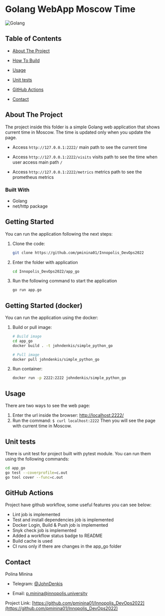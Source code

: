 # Golang WebApp Moscow Time
![Golang](https://github.com/pminina01/Innopolis_DevOps2022/actions/workflows/go.yml/badge.svg)

## Table of Contents

* [About The Project](#about-the-project)

* [How To Build](#getting-started)

* [Usage](#usage)

* [Unit tests](#unit-tests)

* [GitHub Actions](#github-actions)

* [Contact](#contact)

## About The Project

The project inside this folder is a simple Golang web application that shows current time in Moscow. The time is updated only when you update the page.

* Access `http://127.0.0.1:2222/` main path to see the current time

* Access `http://127.0.0.1:2222/visits` visits path to see the time when user access main path `/`

* Access `http://127.0.0.1:2222/metrics` metrics path to see the prometheus metrics

### Built With

* Golang
* net/http package

## Getting Started

You can run the application following the next steps:

1. Clone the code:

    ```bash
    git clone https://github.com/pminina01/Innopolis_DevOps2022
    ```

2. Enter the folder with application

    ```bash
    cd Innopolis_DevOps2022/app_go
    ```

3. Run the following command to start the application

   ```bash
   go run app.go
   ```
   
## Getting Started (docker)

You can run the application using the docker:

1. Build or pull image:

   ```bash
   # Build image
   cd app_go
   docker build . -t johndenkis/simple_python_go
   ```

   ```bash
   # Pull image
   docker pull johndenkis/simple_python_go
   ```

2. Run container:

   ```bash
   docker run -p 2222:2222 johndenkis/simple_python_go
   ```

## Usage

There are two ways to see the web page:

1. Enter the url inside the browser: <http://localhost:2222/>
2. Run the command: `$ curl localhost:2222`
   Then you will see the page with current time in Moscow.

## Unit tests
There is unit test for project built with pytest module. You can run them using the following commands:
```bash
cd app_go
go test --coverprofile=c.out
go tool cover --func=c.out
```

## GitHub Actions

Project have github workflow, some useful features you can see below:
* Lint job is implemented
* Test and install dependencies job is implemented
* Docker Login, Build & Push job is implemented
* Snyk check job is implemented
* Added a workflow status badge to README
* Build cache is used
* CI runs only if there are changes in the app_go folder

## Contact

Polina Minina

* Telegram: [@JohnDenkis](https://t.me/JohnDenkis)

* Email: p.minina@innopolis.university

Project Link: [https://github.com/pminina01/Innopolis_DevOps2022](https://github.com/pminina01/Innopolis_DevOps2022)
